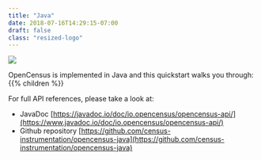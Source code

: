 ```yaml
---
title: "Java"
date: 2018-07-16T14:29:15-07:00
draft: false
class: "resized-logo"
---
```


![](/images/java-opencensus.png)

OpenCensus is implemented in Java and this quickstart walks you through:
{{% children %}}

For full API references, please take a look at:

* JavaDoc [https://javadoc.io/doc/io.opencensus/opencensus-api/](https://www.javadoc.io/doc/io.opencensus/opencensus-api/)
* Github repository [https://github.com/census-instrumentation/opencensus-java](https://github.com/census-instrumentation/opencensus-java)
